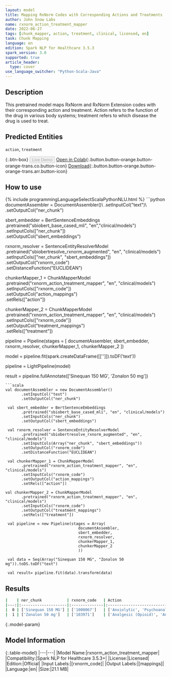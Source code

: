 ```yaml
---
layout: model
title: Mapping RxNorm Codes with Corresponding Actions and Treatments
author: John Snow Labs
name: rxnorm_action_treatment_mapper
date: 2022-06-27
tags: [chunk_mapper, action, treatment, clinical, licensed, en]
task: Chunk Mapping
language: en
edition: Spark NLP for Healthcare 3.5.3
spark_version: 3.0
supported: true
article_header:
  type: cover
use_language_switcher: "Python-Scala-Java"
---
```


## Description

This pretrained model maps RxNorm and RxNorm Extension codes with their corresponding action and treatment. Action refers to the function of the drug in various body systems; treatment refers to which disease the drug is used to treat.

## Predicted Entities

`action`, `treatment`

{:.btn-box}
<button class="button button-orange" disabled>Live Demo</button>
[Open in Colab](https://colab.research.google.com/github/JohnSnowLabs/spark-nlp-workshop/blob/master/tutorials/Certification_Trainings/Healthcare/26.Chunk_Mapping.ipynb){:.button.button-orange.button-orange-trans.co.button-icon}
[Download](https://s3.amazonaws.com/auxdata.johnsnowlabs.com/clinical/models/rxnorm_action_treatment_mapper_en_3.5.3_3.0_1656315389520.zip){:.button.button-orange.button-orange-trans.arr.button-icon}

## How to use



<div class="tabs-box" markdown="1">
{% include programmingLanguageSelectScalaPythonNLU.html %}
```python
documentAssembler = DocumentAssembler()\
      .setInputCol("text")\
      .setOutputCol("ner_chunk")

sbert_embedder = BertSentenceEmbeddings\
      .pretrained("sbiobert_base_cased_mli", "en","clinical/models")\
      .setInputCols(["ner_chunk"])\
      .setOutputCol("sbert_embeddings")

rxnorm_resolver = SentenceEntityResolverModel\
      .pretrained("sbiobertresolve_rxnorm_augmented", "en", "clinical/models")\
      .setInputCols(["ner_chunk", "sbert_embeddings"])\
      .setOutputCol("rxnorm_code")\
      .setDistanceFunction("EUCLIDEAN")

chunkerMapper_1 = ChunkMapperModel\
      .pretrained("rxnorm_action_treatment_mapper", "en", "clinical/models")\
      .setInputCols(["rxnorm_code"])\
      .setOutputCol("action_mappings")\
      .setRels(["action"])

chunkerMapper_2 = ChunkMapperModel\
      .pretrained("rxnorm_action_treatment_mapper", "en", "clinical/models")\
      .setInputCols(["rxnorm_code"])\
      .setOutputCol("treatment_mappings")\
      .setRels(["treatment"])

pipeline = Pipeline(stages = [
        documentAssembler,
        sbert_embedder,
        rxnorm_resolver,
        chunkerMapper_1,
        chunkerMapper_2
        ])

model = pipeline.fit(spark.createDataFrame([['']]).toDF('text'))

pipeline = LightPipeline(model)

result = pipeline.fullAnnotate(['Sinequan 150 MG', 'Zonalon 50 mg'])
```
```scala
val documentAssembler = new DocumentAssembler()
       .setInputCol("text")
       .setOutputCol("ner_chunk")

 val sbert_embedder = BertSentenceEmbeddings
       .pretrained("sbiobert_base_cased_mli", "en", "clinical/models")
       .setInputCols("ner_chunk")
       .setOutputCol("sbert_embeddings")

 val rxnorm_resolver = SentenceEntityResolverModel
       .pretrained("sbiobertresolve_rxnorm_augmented", "en", "clinical/models")
       .setInputCols(Array("ner_chunk", "sbert_embeddings"))
       .setOutputCol("rxnorm_code")
       .setDistanceFunction("EUCLIDEAN")

 val chunkerMapper_1 = ChunkMapperModel
       .pretrained("rxnorm_action_treatment_mapper", "en", "clinical/models")
       .setInputCols("rxnorm_code")
       .setOutputCol("action_mappings")
       .setRels(["action"])
       
val chunkerMapper_2 = ChunkMapperModel
       .pretrained("rxnorm_action_treatment_mapper", "en", "clinical/models")
       .setInputCols("rxnorm_code")
       .setOutputCol("treatment_mappings")
       .setRels(["treatment"])

 val pipeline = new Pipeline(stages = Array(
                                documentAssembler,
                                sbert_embedder,
                                rxnorm_resolver,
                                chunkerMapper_1,
                                chunkerMapper_2
                                ))
 
 val data = Seq(Array("Sinequan 150 MG", "Zonalon 50 mg")).toDS.toDF("text")

 val result= pipeline.fit(data).transform(data)
```
</div>

## Results

```bash
|    | ner_chunk           | rxnorm_code   | Action                                                    | Treatment                                                              |
|---:|:--------------------|:--------------|:----------------------------------------------------------|:-----------------------------------------------------------------------|
|  0 | ['Sinequan 150 MG'] | ['1000067']   | ['Anxiolytic', 'Psychoanaleptics', 'Sedative']            | ['Depression', 'Neurosis', 'Anxiety&Panic Attacks', 'Psychosis']       |
|  1 | ['Zonalon 50 mg']   | ['103971']    | ['Analgesic (Opioid)', 'Analgetic', 'Opioid', 'Vitamins'] | ['Pain']                                                               |
```

{:.model-param}
## Model Information

{:.table-model}
|---|---|
|Model Name:|rxnorm_action_treatment_mapper|
|Compatibility:|Spark NLP for Healthcare 3.5.3+|
|License:|Licensed|
|Edition:|Official|
|Input Labels:|[rxnorm_code]|
|Output Labels:|[mappings]|
|Language:|en|
|Size:|21.1 MB|

